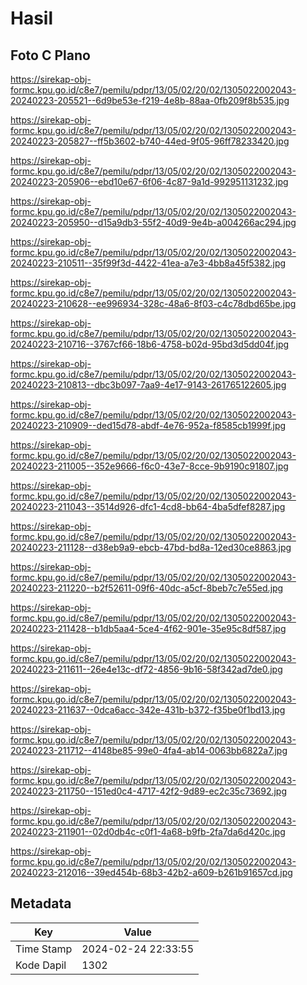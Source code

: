 # Hasil

## Foto C Plano

https://sirekap-obj-formc.kpu.go.id/c8e7/pemilu/pdpr/13/05/02/20/02/1305022002043-20240223-205521--6d9be53e-f219-4e8b-88aa-0fb209f8b535.jpg

https://sirekap-obj-formc.kpu.go.id/c8e7/pemilu/pdpr/13/05/02/20/02/1305022002043-20240223-205827--ff5b3602-b740-44ed-9f05-96ff78233420.jpg

https://sirekap-obj-formc.kpu.go.id/c8e7/pemilu/pdpr/13/05/02/20/02/1305022002043-20240223-205906--ebd10e67-6f06-4c87-9a1d-992951131232.jpg

https://sirekap-obj-formc.kpu.go.id/c8e7/pemilu/pdpr/13/05/02/20/02/1305022002043-20240223-205950--d15a9db3-55f2-40d9-9e4b-a004266ac294.jpg

https://sirekap-obj-formc.kpu.go.id/c8e7/pemilu/pdpr/13/05/02/20/02/1305022002043-20240223-210511--35f99f3d-4422-41ea-a7e3-4bb8a45f5382.jpg

https://sirekap-obj-formc.kpu.go.id/c8e7/pemilu/pdpr/13/05/02/20/02/1305022002043-20240223-210628--ee996934-328c-48a6-8f03-c4c78dbd65be.jpg

https://sirekap-obj-formc.kpu.go.id/c8e7/pemilu/pdpr/13/05/02/20/02/1305022002043-20240223-210716--3767cf66-18b6-4758-b02d-95bd3d5dd04f.jpg

https://sirekap-obj-formc.kpu.go.id/c8e7/pemilu/pdpr/13/05/02/20/02/1305022002043-20240223-210813--dbc3b097-7aa9-4e17-9143-261765122605.jpg

https://sirekap-obj-formc.kpu.go.id/c8e7/pemilu/pdpr/13/05/02/20/02/1305022002043-20240223-210909--ded15d78-abdf-4e76-952a-f8585cb1999f.jpg

https://sirekap-obj-formc.kpu.go.id/c8e7/pemilu/pdpr/13/05/02/20/02/1305022002043-20240223-211005--352e9666-f6c0-43e7-8cce-9b9190c91807.jpg

https://sirekap-obj-formc.kpu.go.id/c8e7/pemilu/pdpr/13/05/02/20/02/1305022002043-20240223-211043--3514d926-dfc1-4cd8-bb64-4ba5dfef8287.jpg

https://sirekap-obj-formc.kpu.go.id/c8e7/pemilu/pdpr/13/05/02/20/02/1305022002043-20240223-211128--d38eb9a9-ebcb-47bd-bd8a-12ed30ce8863.jpg

https://sirekap-obj-formc.kpu.go.id/c8e7/pemilu/pdpr/13/05/02/20/02/1305022002043-20240223-211220--b2f52611-09f6-40dc-a5cf-8beb7c7e55ed.jpg

https://sirekap-obj-formc.kpu.go.id/c8e7/pemilu/pdpr/13/05/02/20/02/1305022002043-20240223-211428--b1db5aa4-5ce4-4f62-901e-35e95c8df587.jpg

https://sirekap-obj-formc.kpu.go.id/c8e7/pemilu/pdpr/13/05/02/20/02/1305022002043-20240223-211611--26e4e13c-df72-4856-9b16-58f342ad7de0.jpg

https://sirekap-obj-formc.kpu.go.id/c8e7/pemilu/pdpr/13/05/02/20/02/1305022002043-20240223-211637--0dca6acc-342e-431b-b372-f35be0f1bd13.jpg

https://sirekap-obj-formc.kpu.go.id/c8e7/pemilu/pdpr/13/05/02/20/02/1305022002043-20240223-211712--4148be85-99e0-4fa4-ab14-0063bb6822a7.jpg

https://sirekap-obj-formc.kpu.go.id/c8e7/pemilu/pdpr/13/05/02/20/02/1305022002043-20240223-211750--151ed0c4-4717-42f2-9d89-ec2c35c73692.jpg

https://sirekap-obj-formc.kpu.go.id/c8e7/pemilu/pdpr/13/05/02/20/02/1305022002043-20240223-211901--02d0db4c-c0f1-4a68-b9fb-2fa7da6d420c.jpg

https://sirekap-obj-formc.kpu.go.id/c8e7/pemilu/pdpr/13/05/02/20/02/1305022002043-20240223-212016--39ed454b-68b3-42b2-a609-b261b91657cd.jpg


## Metadata

| Key        | Value               |
| ---------- | ------------------- |
| Time Stamp | 2024-02-24 22:33:55 |
| Kode Dapil | 1302                |



